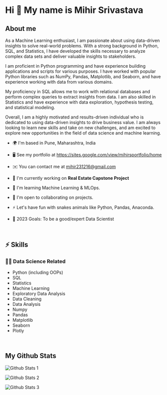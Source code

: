 # Hi 👋 My name is Mihir Srivastava

## About me
As a Machine Learning enthusiast, I am passionate about using data-driven insights to solve real-world problems. With a strong background in Python, SQL, and Statistics, I have developed the skills necessary to analyze complex data sets and deliver valuable insights to stakeholders.

I am proficient in Python programming and have experience building applications and scripts for various purposes. I have worked with popular Python libraries such as NumPy, Pandas, Matplotlib, and Seaborn, and have experience working with data from various domains.

My proficiency in SQL allows me to work with relational databases and perform complex queries to extract insights from data. I am also skilled in Statistics and have experience with data exploration, hypothesis testing, and statistical modeling.

Overall, I am a highly motivated and results-driven individual who is dedicated to using data-driven insights to drive business value. I am always looking to learn new skills and take on new challenges, and am excited to explore new opportunities in the field of data science and machine learning.



- 🌍 I'm based in Pune, Maharashtra, India
- 🖥️ See my portfolio at https://sites.google.com/view/mihirsportfolio/home
- ✉️ You can contact me at mihir231216@gmail.com
- 🚀 I'm currently working on **Real Estate Capstone Project**
- 🧠 I'm learning Machine Learning & MLOps.
- 🤝 I'm open to collaborating on projects.
- ⚡ Let's have fun with snakes animals like Python, Pandas, Anaconda.

- 🥅 2023 Goals: To be a good/expert Data Scientist
<Br>

## ⚡ Skills
### 👨‍🔬 **Data Science Related**
  - Python (including OOPs)
  - SQL
  - Statistics
  - Machine Learning
  - Exploratory Data Analysis
  - Data Cleaning
  - Data Analysis
  - Numpy
  - Pandas
  - Matplotlib
  - Seaborn
  - Plotly
<Br>
  
## My Github Stats
  
![Github Stats 1](https://github-readme-stats.vercel.app/api?username=Mihir-50)
  
![Github Stats 2](https://github-readme-streak-stats.herokuapp.com/?user=Mihir-50)
  
![Github Stats 3](https://github-readme-stats.vercel.app/api/top-langs/?username=Mihir-50)



<!--
**Mihir-50/Mihir-50** is a ✨ _special_ ✨ repository because its `README.md` (this file) appears on your GitHub profile.

Here are some ideas to get you started:

- 🔭 I’m currently working on ...
- 🌱 I’m currently learning ...
- 👯 I’m looking to collaborate on ...
- 🤔 I’m looking for help with ...
- 💬 Ask me about ...
- 📫 How to reach me: ...
- 😄 Pronouns: ...
- ⚡ Fun fact: ...
-->
